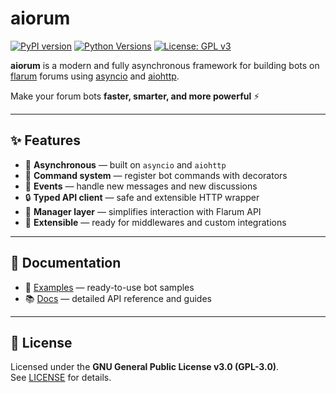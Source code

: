 # aiorum

[![PyPI version](https://img.shields.io/pypi/v/aiorum?style=flat-square)](https://pypi.org/project/aiorum/)
[![Python Versions](https://img.shields.io/pypi/pyversions/aiorum?style=flat-square)](https://pypi.org/project/aiorum/)
[![License: GPL v3](https://img.shields.io/pypi/l/aiorum?style=flat-square)](https://www.gnu.org/licenses/gpl-3.0.html)

**aiorum** is a modern and fully asynchronous framework for building bots on  
[flarum](https://flarum.org/) forums using [asyncio](https://docs.python.org/3/library/asyncio.html) and [aiohttp](https://github.com/aio-libs/aiohttp).  

Make your forum bots **faster, smarter, and more powerful** ⚡

---

## ✨ Features

- 🚀 **Asynchronous** — built on `asyncio` and `aiohttp`
- 🎯 **Command system** — register bot commands with decorators
- 💬 **Events** — handle new messages and new discussions
- 🔒 **Typed API client** — safe and extensible HTTP wrapper
- 🔄 **Manager layer** — simplifies interaction with Flarum API
- 🧩 **Extensible** — ready for middlewares and custom integrations

---

## 📖 Documentation

- 📂 [Examples](./examples) — ready-to-use bot samples  
- 📚 [Docs](./docs) — detailed API reference and guides
---

## 📜 License

Licensed under the **GNU General Public License v3.0 (GPL-3.0)**.  
See [LICENSE](LICENSE) for details.
